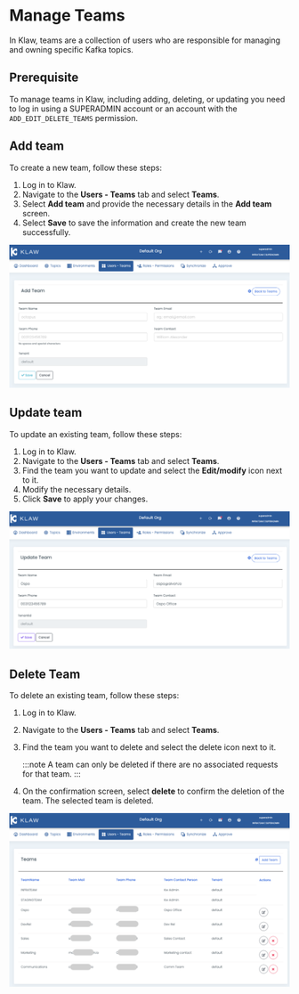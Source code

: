 # Manage Teams

In Klaw, teams are a collection of users who are responsible for
managing and owning specific Kafka topics.

## Prerequisite

To manage teams in Klaw, including adding, deleting, or updating you
need to log in using a SUPERADMIN account or an account with the
`ADD_EDIT_DELETE_TEAMS` permission.

## Add team

To create a new team, follow these steps:

1. Log in to Klaw.
2. Navigate to the **Users - Teams** tab and select **Teams**.
3. Select **Add team** and provide the necessary details in the **Add
   team** screen.
4. Select **Save** to save the information and create the new team
   successfully.

![image](../../../static/images/teams/NewTeam.png)

## Update team

To update an existing team, follow these steps:

1. Log in to Klaw.
2. Navigate to the **Users - Teams** tab and select **Teams**.
3. Find the team you want to update and select the **Edit/modify** icon
   next to it.
4. Modify the necessary details.
5. Click **Save** to apply your changes.

![image](../../../static/images/teams/UpdateTeam.png)

## Delete Team

To delete an existing team, follow these steps:

1. Log in to Klaw.
2. Navigate to the **Users - Teams** tab and select **Teams**.
3. Find the team you want to delete and select the delete icon next to
   it.

   :::note
   A team can only be deleted if there are no associated requests for that team.
   :::

4. On the confirmation screen, select **delete** to confirm the deletion of
   the team. The selected team is deleted.

![image](../../../static/images/teams/Teams.png)
